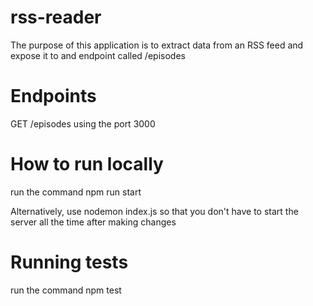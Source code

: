 # rss-reader

The purpose of this application is to extract data from an RSS feed and expose it to and endpoint called /episodes

# Endpoints

GET /episodes using the port 3000

# How to run locally
run the command npm run start

Alternatively, use nodemon index.js so that you don't have to start the server all the time after making changes

# Running tests
run the command npm test
